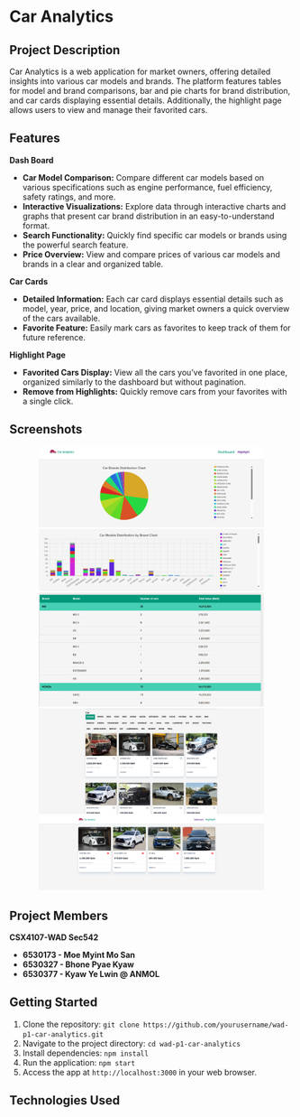 # Car Analytics

## Project Description

Car Analytics is a web application for market owners, offering detailed insights into various car models and brands. The platform features tables for model and brand comparisons, bar and pie charts for brand distribution, and car cards displaying essential details. Additionally, the highlight page allows users to view and manage their favorited cars.

## Features
**Dash Board**
- **Car Model Comparison:** Compare different car models based on various specifications such as engine performance, fuel efficiency, safety ratings, and more.
- **Interactive Visualizations:** Explore data through interactive charts and graphs that present car brand distribution in an easy-to-understand format.
- **Search Functionality:** Quickly find specific car models or brands using the powerful search feature.
- **Price Overview:** View and compare prices of various car models and brands in a clear and organized table.

**Car Cards**
- **Detailed Information:** Each car card displays essential details such as model, year, price, and location, giving market owners a quick overview of the cars available.
- **Favorite Feature:** Easily mark cars as favorites to keep track of them for future reference.

**Highlight Page**
- **Favorited Cars Display:** View all the cars you’ve favorited in one place, organized similarly to the dashboard but without pagination.
- **Remove from Highlights:** Quickly remove cars from your favorites with a single click.

## Screenshots
<div align="center">
    <img src="./screenshots/Main Navigation.png" width="400px"></img>
</div>
<div align="center">
    <img src="./screenshots/PieChart.png" width="400px"></img>
</div>
<div align="center">
    <img src="./screenshots/StackBarChart.png" width="400px"></img>
</div>
<div align="center">
    <img src="./screenshots/CarDash.png" width="400px"></img>
</div>
<div align="center">
    <img src="./screenshots/CarDisplay.png" width="400px"></img>
</div>
<div align="center">
    <img src="./screenshots/Highlight.png" width="400px"></img>
</div>

## Project Members

**CSX4107-WAD Sec542**
- **6530173 - Moe Myint Mo San** 
- **6530327 - Bhone Pyae Kyaw** 
- **6530377 - Kyaw Ye Lwin @ ANMOL** 

## Getting Started

1. Clone the repository: `git clone https://github.com/yourusername/wad-p1-car-analytics.git`
2. Navigate to the project directory: `cd wad-p1-car-analytics`
3. Install dependencies: `npm install`
4. Run the application: `npm start`
5. Access the app at `http://localhost:3000` in your web browser.

## Technologies Used




